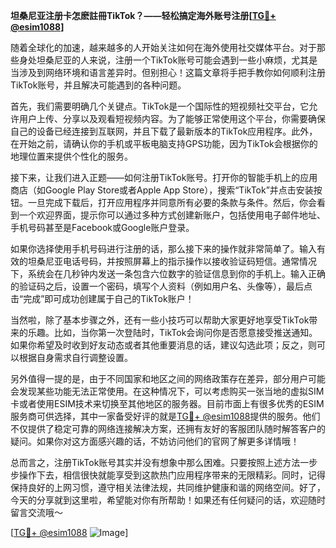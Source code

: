 **坦桑尼亚注册卡怎麽註冊TikTok？——轻松搞定海外账号注册[[TG💪+ @esim1088](https://t.me/s/esim1088)]**

随着全球化的加速，越来越多的人开始关注如何在海外使用社交媒体平台。对于那些身处坦桑尼亚的人来说，注册一个TikTok账号可能会遇到一些小麻烦，尤其是当涉及到网络环境和语言差异时。但别担心！这篇文章将手把手教你如何顺利注册TikTok账号，并且解决可能遇到的各种问题。

首先，我们需要明确几个关键点。TikTok是一个国际性的短视频社交平台，它允许用户上传、分享以及观看短视频内容。为了能够正常使用这个平台，你需要确保自己的设备已经连接到互联网，并且下载了最新版本的TikTok应用程序。此外，在开始之前，请确认你的手机或平板电脑支持GPS功能，因为TikTok会根据你的地理位置来提供个性化的服务。

接下来，让我们进入正题——如何注册TikTok账号。打开你的智能手机上的应用商店（如Google Play Store或者Apple App Store），搜索“TikTok”并点击安装按钮。一旦完成下载后，打开应用程序并同意所有必要的条款与条件。然后，你会看到一个欢迎界面，提示你可以通过多种方式创建新账户，包括使用电子邮件地址、手机号码甚至是Facebook或Google账户登录。

如果你选择使用手机号码进行注册的话，那么接下来的操作就非常简单了。输入有效的坦桑尼亚电话号码，并按照屏幕上的指示操作以接收验证码短信。通常情况下，系统会在几秒钟内发送一条包含六位数字的验证信息到你的手机上。输入正确的验证码之后，设置一个密码，填写个人资料（例如用户名、头像等），最后点击“完成”即可成功创建属于自己的TikTok账户！

当然啦，除了基本步骤之外，还有一些小技巧可以帮助大家更好地享受TikTok带来的乐趣。比如，当你第一次登陆时，TikTok会询问你是否愿意接受推送通知。如果你希望及时收到好友动态或者其他重要消息的话，建议勾选此项；反之，则可以根据自身需求自行调整设置。

另外值得一提的是，由于不同国家和地区之间的网络政策存在差异，部分用户可能会发现某些功能无法正常使用。在这种情况下，可以考虑购买一张当地的虚拟SIM卡或者使用ESIM技术来切换至其他地区的服务器。目前市面上有很多优秀的ESIM服务商可供选择，其中一家备受好评的就是[TG💪+ @esim1088](https://t.me/s/esim1088)提供的服务。他们不仅提供了稳定可靠的网络连接解决方案，还拥有友好的客服团队随时解答客户的疑问。如果你对这方面感兴趣的话，不妨访问他们的官网了解更多详情哦！

总而言之，注册TikTok账号其实并没有想象中那么困难。只要按照上述方法一步步操作下去，相信很快就能享受到这款热门应用程序带来的无限精彩。同时，记得保持良好的上网习惯，遵守相关法律法规，共同维护健康和谐的网络空间。好了，今天的分享就到这里啦，希望能对你有所帮助！如果还有任何疑问的话，欢迎随时留言交流哦～

[[TG💪+ @esim1088](https://t.me/s/esim1088) ![Image](https://i.postimg.cc/4NQfJmqS/Snipaste-2025-05-13-00-14-12.png)]